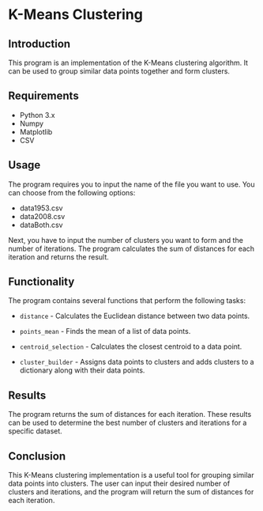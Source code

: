 # K-Means Clustering

## Introduction
This program is an implementation of the K-Means clustering algorithm. It can be used to group similar data points together and form clusters.

## Requirements
+ Python 3.x
+ Numpy
+ Matplotlib
+ CSV
## Usage
The program requires you to input the name of the file you want to use. You can choose from the following options:

+ data1953.csv
+ data2008.csv
+ dataBoth.csv

Next, you have to input the number of clusters you want to form and the number of iterations.
The program calculates the sum of distances for each iteration and returns the result.

## Functionality
The program contains several functions that perform the following tasks:

+ `distance` - Calculates the Euclidean distance between two data points.

+  `points_mean` - Finds the mean of a list of data points.

+ `centroid_selection` - Calculates the closest centroid to a data point.

+ `cluster_builder` - Assigns data points to clusters and adds clusters to a dictionary along with their data points.

## Results
The program returns the sum of distances for each iteration. These results can be used to determine the best number of clusters and iterations for a specific dataset.

## Conclusion
This K-Means clustering implementation is a useful tool for grouping similar data points into clusters. The user can input their desired number of clusters and iterations, and the program will return the sum of distances for each iteration.
